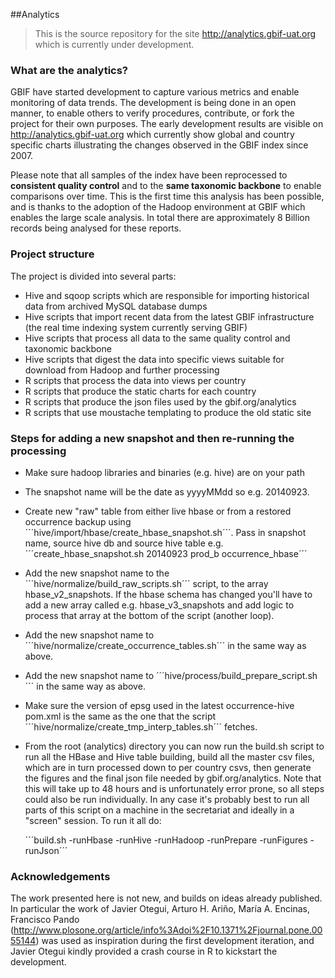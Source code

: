 ##Analytics

> This is the source repository for the site http://analytics.gbif-uat.org which is currently under development.

### What are the analytics?
GBIF have started development to capture various metrics and enable monitoring of data trends.
The development is being done in an open manner, to enable others to verify procedures, contribute, or fork the project for their own purposes.  The early development results are visible on http://analytics.gbif-uat.org which currently show global and country specific charts illustrating the changes observed in the GBIF index since 2007.

Please note that all samples of the index have been reprocessed to **consistent quality control** and to the **same taxonomic backbone** to enable comparisons over time.  This is the first time this analysis has been possible, and is thanks to the adoption of the Hadoop environment at GBIF which enables the large scale analysis.  In total there are approximately 8 Billion records being analysed for these reports.

### Project structure
The project is divided into several parts:
- Hive and sqoop scripts which are responsible for importing historical data from archived MySQL database dumps
- Hive scripts that import recent data from the latest GBIF infrastructure (the real time indexing system currently serving GBIF)
- Hive scripts that process all data to the same quality control and taxonomic backbone
- Hive scripts that digest the data into specific views suitable for download from Hadoop and further processing
- R scripts that process the data into views per country
- R scripts that produce the static charts for each country
- R scripts that produce the json files used by the gbif.org/analytics
- R scripts that use moustache templating to produce the old static site

### Steps for adding a new snapshot and then re-running the processing
- Make sure hadoop libraries and binaries (e.g. hive) are on your path
- The snapshot name will be the date as yyyyMMdd so e.g. 20140923.
- Create new "raw" table from either live hbase or from a restored occurrence backup using ´´´hive/import/hbase/create_hbase_snapshot.sh´´´. Pass in snapshot name, source hive db and source hive table e.g. ´´´create_hbase_snapshot.sh 20140923 prod_b occurrence_hbase´´´
- Add the new snapshot name to the ´´´hive/normalize/build_raw_scripts.sh´´´ script, to the array hbase_v2_snapshots. If the hbase schema has changed you'll have to add a new array called e.g. hbase_v3_snapshots and add logic to process that array at the bottom of the script (another loop).
- Add the new snapshot name to ´´´hive/normalize/create_occurrence_tables.sh´´´ in the same way as above.
- Add the new snapshot name to ´´´hive/process/build_prepare_script.sh´´´ in the same way as above.
- Make sure the version of epsg used in the latest occurrence-hive pom.xml is the same as the one that the script ´´´hive/normalize/create_tmp_interp_tables.sh´´´ fetches.  
- From the root (analytics) directory you can now run the build.sh script to run all the HBase and Hive table building, build all the master csv files, which are in turn processed down to per country csvs, then generate the figures and the final json file needed by gbif.org/analytics. Note that this will take up to 48 hours and is unfortunately error prone, so all steps could also be run individually. In any case it's probably best to run all parts of this script on a machine in the secretariat and ideally in a "screen" session. To run it all do: 

  ´´´build.sh -runHbase -runHive -runHadoop -runPrepare -runFigures -runJson´´´


### Acknowledgements
The work presented here is not new, and builds on ideas already published.  In particular the work of Javier Otegui, Arturo H. Ariño, María A. Encinas, Francisco Pando (http://www.plosone.org/article/info%3Adoi%2F10.1371%2Fjournal.pone.0055144) was used as inspiration during the first development iteration, and Javier Otegui kindly provided a crash course in R to kickstart the development.  



